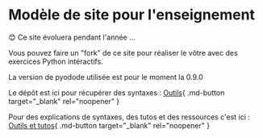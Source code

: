 # Modèle de site pour l'enseignement

😊 Ce site évoluera pendant l'année ...

Vous pouvez faire un "fork" de ce site pour réaliser le vôtre avec des exercices Python intéractifs.

La version de pyodode utilisée est pour le moment la 0.9.0

Le dépôt est ici pour récupérer des syntaxes : [Outils](https://forge.aeif.fr/modeles-projets/mkdocs-pyodide-review){ .md-button target="_blank" rel="noopener" }

Pour des explications de syntaxes, des tutos et des ressources c'est ici : [Outils et tutos](https://tutoriels.forge.aeif.fr/mkdocs-pyodide-review/){ .md-button target="_blank" rel="noopener" }
